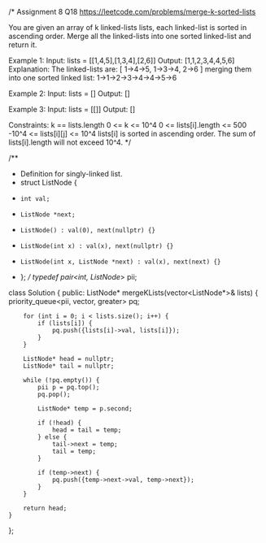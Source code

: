 /*
Assignment 8 Q18
https://leetcode.com/problems/merge-k-sorted-lists

You are given an array of k linked-lists lists, each linked-list is sorted in ascending order.
Merge all the linked-lists into one sorted linked-list and return it.

Example 1:
Input: lists = [[1,4,5],[1,3,4],[2,6]]
Output: [1,1,2,3,4,4,5,6]
Explanation: The linked-lists are:
[
  1->4->5,
  1->3->4,
  2->6
]
merging them into one sorted linked list:
1->1->2->3->4->4->5->6

Example 2:
Input: lists = []
Output: []

Example 3:
Input: lists = [[]]
Output: []
 
Constraints:
k == lists.length
0 <= k <= 10^4
0 <= lists[i].length <= 500
-10^4 <= lists[i][j] <= 10^4
lists[i] is sorted in ascending order.
The sum of lists[i].length will not exceed 10^4.
*/

/**
 * Definition for singly-linked list.
 * struct ListNode {
 *     int val;
 *     ListNode *next;
 *     ListNode() : val(0), next(nullptr) {}
 *     ListNode(int x) : val(x), next(nullptr) {}
 *     ListNode(int x, ListNode *next) : val(x), next(next) {}
 * };
 */
typedef pair<int, ListNode*> pii;

class Solution {
public:
    ListNode* mergeKLists(vector<ListNode*>& lists) {
        priority_queue<pii, vector<pii>, greater<pii>> pq;

        for (int i = 0; i < lists.size(); i++) {
            if (lists[i]) {
                pq.push({lists[i]->val, lists[i]});
            }
        }

        ListNode* head = nullptr;
        ListNode* tail = nullptr;

        while (!pq.empty()) {
            pii p = pq.top();
            pq.pop();

            ListNode* temp = p.second;

            if (!head) {
                head = tail = temp;
            } else {
                tail->next = temp;
                tail = temp;
            }

            if (temp->next) {
                pq.push({temp->next->val, temp->next});
            }
        }

        return head;
    }
};